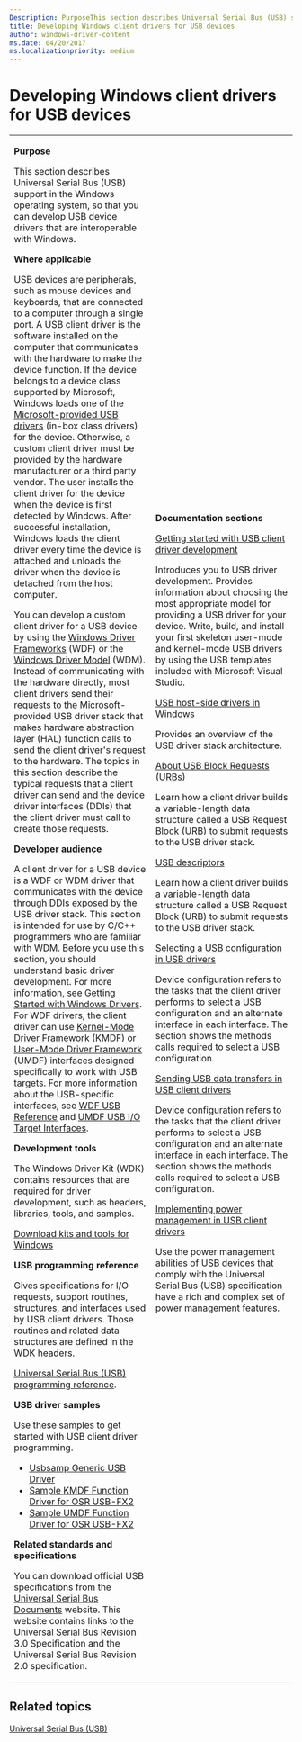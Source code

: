 ```yaml
---
Description: PurposeThis section describes Universal Serial Bus (USB) support in the Windows operating system, so that you can develop USB device drivers that are interoperable with Windows.
title: Developing Windows client drivers for USB devices
author: windows-driver-content
ms.date: 04/20/2017
ms.localizationpriority: medium
---
```


# Developing Windows client drivers for USB devices


<table>
<colgroup>
<col width="50%" />
<col width="50%" />
</colgroup>
<tbody>
<tr class="odd">
<td><p><strong>Purpose</strong></p>
<p>This section describes Universal Serial Bus (USB) support in the Windows operating system, so that you can develop USB device drivers that are interoperable with Windows.</p>
<p><strong>Where applicable</strong></p>
<p>USB devices are peripherals, such as mouse devices and keyboards, that are connected to a computer through a single port. A USB client driver is the software installed on the computer that communicates with the hardware to make the device function. If the device belongs to a device class supported by Microsoft, Windows loads one of the <a href="system-supplied-usb-drivers.md" data-raw-source="[Microsoft-provided USB drivers](system-supplied-usb-drivers.md)">Microsoft-provided USB drivers</a> (in-box class drivers) for the device. Otherwise, a custom client driver must be provided by the hardware manufacturer or a third party vendor. The user installs the client driver for the device when the device is first detected by Windows. After successful installation, Windows loads the client driver every time the device is attached and unloads the driver when the device is detached from the host computer.</p>
<p>You can develop a custom client driver for a USB device by using the <a href="https://docs.microsoft.com/windows-hardware/drivers/wdf/" data-raw-source="[Windows Driver Frameworks](https://docs.microsoft.com/windows-hardware/drivers/wdf/)">Windows Driver Frameworks</a> (WDF) or the <a href="https://msdn.microsoft.com/library/windows/hardware/ff565698" data-raw-source="[Windows Driver Model](https://msdn.microsoft.com/library/windows/hardware/ff565698)">Windows Driver Model</a> (WDM). Instead of communicating with the hardware directly, most client drivers send their requests to the Microsoft-provided USB driver stack that makes hardware abstraction layer (HAL) function calls to send the client driver&#39;s request to the hardware. The topics in this section describe the typical requests that a client driver can send and the device driver interfaces (DDIs) that the client driver must call to create those requests.</p>
<p><strong>Developer audience</strong></p>
<p>A client driver for a USB device is a WDF or WDM driver that communicates with the device through DDIs exposed by the USB driver stack. This section is intended for use by C/C++ programmers who are familiar with WDM. Before you use this section, you should understand basic driver development. For more information, see <a href="https://msdn.microsoft.com/library/windows/hardware/ff554690" data-raw-source="[Getting Started with Windows Drivers](https://msdn.microsoft.com/library/windows/hardware/ff554690)">Getting Started with Windows Drivers</a>. For WDF drivers, the client driver can use <a href="https://msdn.microsoft.com/library/windows/hardware/ff551869" data-raw-source="[Kernel-Mode Driver Framework](https://msdn.microsoft.com/library/windows/hardware/ff551869)">Kernel-Mode Driver Framework</a> (KMDF) or <a href="https://docs.microsoft.com/windows-hardware/drivers/wdf/" data-raw-source="[User-Mode Driver Framework](https://docs.microsoft.com/windows-hardware/drivers/wdf/)">User-Mode Driver Framework</a> (UMDF) interfaces designed specifically to work with USB targets. For more information about the USB-specific interfaces, see <a href="https://msdn.microsoft.com/library/windows/hardware/dn265671" data-raw-source="[WDF USB Reference](https://msdn.microsoft.com/library/windows/hardware/dn265671)">WDF USB Reference</a> and <a href="https://msdn.microsoft.com/library/windows/hardware/ff561332" data-raw-source="[UMDF USB I/O Target Interfaces](https://msdn.microsoft.com/library/windows/hardware/ff561332)">UMDF USB I/O Target Interfaces</a>.</p>
<p><strong>Development tools</strong></p>
<p>The Windows Driver Kit (WDK) contains resources that are required for driver development, such as headers, libraries, tools, and samples.</p>
<p><a href="http://go.microsoft.com/fwlink/p/?linkid=617155" data-raw-source="[Download kits and tools for Windows](http://go.microsoft.com/fwlink/p/?linkid=617155)">Download kits and tools for Windows</a></p>
<p><strong>USB programming reference</strong></p>
<p>Gives specifications for I/O requests, support routines, structures, and interfaces used by USB client drivers. Those routines and related data structures are defined in the WDK headers.</p>
<p><a href="https://docs.microsoft.com/windows-hardware/drivers/ddi/content/_usbref/#common-usb-client-driver-reference" data-raw-source="[Universal Serial Bus (USB) programming reference](https://docs.microsoft.com/windows-hardware/drivers/ddi/content/_usbref/#common-usb-client-driver-reference)">Universal Serial Bus (USB) programming reference</a>.</p>
<p><strong>USB driver samples</strong></p>
<p>Use these samples to get started with USB client driver programming.</p>
<ul>
<li><a href="http://go.microsoft.com/fwlink/p/?linkid=617157" data-raw-source="[Usbsamp Generic USB Driver]( http://go.microsoft.com/fwlink/p/?linkid=617157)">Usbsamp Generic USB Driver</a></li>
<li><a href="http://go.microsoft.com/fwlink/p/?linkid=617158" data-raw-source="[Sample KMDF Function Driver for OSR USB-FX2](http://go.microsoft.com/fwlink/p/?linkid=617158)">Sample KMDF Function Driver for OSR USB-FX2</a></li>
<li><a href="http://go.microsoft.com/fwlink/p/?LinkId=618002" data-raw-source="[Sample UMDF Function Driver for OSR USB-FX2](http://go.microsoft.com/fwlink/p/?LinkId=618002)">Sample UMDF Function Driver for OSR USB-FX2</a></li>
</ul>
<p><strong>Related standards and specifications</strong></p>
<p>You can download official USB specifications from the <a href="http://go.microsoft.com/fwlink/p/?linkid=224892" data-raw-source="[Universal Serial Bus Documents]( http://go.microsoft.com/fwlink/p/?linkid=224892)">Universal Serial Bus Documents</a> website. This website contains links to the Universal Serial Bus Revision 3.0 Specification and the Universal Serial Bus Revision 2.0 specification.</p></td>
<td><p><strong>Documentation sections</strong></p>
<p><a href="getting-started-with-usb-client-driver-development.md" data-raw-source="[Getting started with USB client driver development](getting-started-with-usb-client-driver-development.md)">Getting started with USB client driver development</a></p>
Introduces you to USB driver development. Provides information about choosing the most appropriate model for providing a USB driver for your device.
Write, build, and install your first skeleton user-mode and kernel-mode USB drivers by using the USB templates included with Microsoft Visual Studio.
<p><a href="usb-3-0-driver-stack-architecture.md" data-raw-source="[USB host-side drivers in Windows](usb-3-0-driver-stack-architecture.md)">USB host-side drivers in Windows</a></p>
Provides an overview of the USB driver stack architecture.
<p><a href="communicating-with-a-usb-device.md" data-raw-source="[About USB Block Requests (URBs)](communicating-with-a-usb-device.md)">About USB Block Requests (URBs)</a></p>
Learn how a client driver builds a variable-length data structure called a USB Request Block (URB) to submit requests to the USB driver stack.
<p><a href="usb-descriptors.md" data-raw-source="[USB descriptors](usb-descriptors.md)">USB descriptors</a></p>
Learn how a client driver builds a variable-length data structure called a USB Request Block (URB) to submit requests to the USB driver stack.
<p><a href="configuring-usb-devices.md" data-raw-source="[Selecting a USB configuration in USB drivers](configuring-usb-devices.md)">Selecting a USB configuration in USB drivers</a></p>
Device configuration refers to the tasks that the client driver performs to select a USB configuration and an alternate interface in each interface. The section shows the methods calls required to select a USB configuration.
<p><a href="usb-device-i-o.md" data-raw-source="[Sending USB data transfers in USB client drivers](usb-device-i-o.md)">Sending USB data transfers in USB client drivers</a></p>
Device configuration refers to the tasks that the client driver performs to select a USB configuration and an alternate interface in each interface. The section shows the methods calls required to select a USB configuration.
<p><a href="usb-power-management.md" data-raw-source="[Implementing power management in USB client drivers](usb-power-management.md)">Implementing power management in USB client drivers</a></p>
Use the power management abilities of USB devices that comply with the Universal Serial Bus (USB) specification have a rich and complex set of power management features.</td>
</tr>
</tbody>
</table>

 

## Related topics
[Universal Serial Bus (USB)](https://msdn.microsoft.com/library/windows/hardware/ff538930)  



